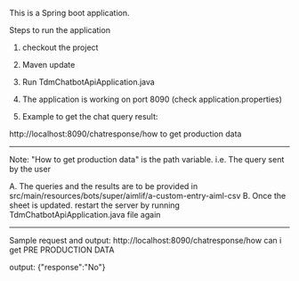 This is a Spring boot application.

Steps to run the application
1. checkout the project

2. Maven update

3. Run TdmChatbotApiApplication.java

4. The application is working on port 8090 (check application.properties)

5. Example to get the chat query result:

http://localhost:8090/chatresponse/how to get production data

*************************************************

Note: "How to get production data" is the path variable. i.e. The query sent by the user

A. The queries and the results are to be provided in src/main/resources/bots/super/aimlif/a-custom-entry-aiml-csv
B. Once the sheet is updated. restart the server by running TdmChatbotApiApplication.java file again

*************************************************

Sample request and output:
http://localhost:8090/chatresponse/how can i get PRE PRODUCTION DATA

output: {"response":"No"}